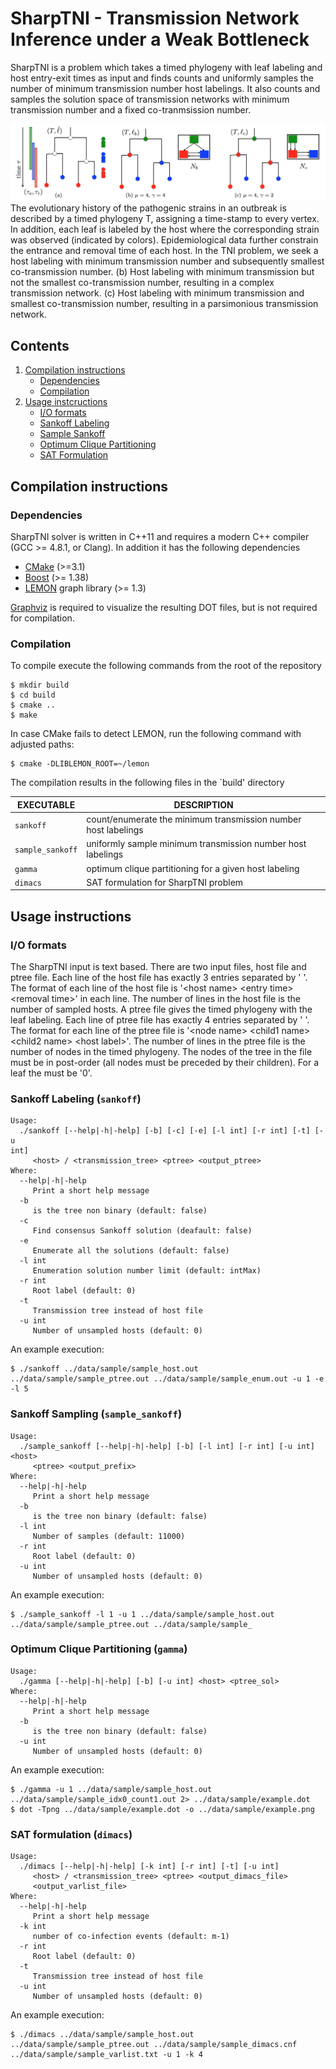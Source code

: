 # SharpTNI - Transmission Network Inference under a Weak Bottleneck

SharpTNI is a problem which takes a timed phylogeny with leaf labeling
and host entry-exit times as input and finds counts and uniformly
samples the number of minimum transmission number host labelings. It
also counts and samples the solution space of transmission networks with
minimum transmission number and a fixed co-tranmsission number.

![Overview of SharpTNI problem](overview.png)
The evolutionary history of the pathogenic strains in an outbreak is
described by a timed phylogeny T, assigning a time-stamp to
every vertex.
In addition, each leaf is labeled by the host where
the corresponding strain was observed (indicated by colors).
Epidemiological data further constrain the entrance and removal time of each host.
In the TNI problem, we seek a host labeling with minimum
transmission number and subsequently smallest co-transmission number.
(b) Host labeling with minimum transmission but not
the smallest co-transmission number, resulting in a complex
transmission network.
(c) Host labeling with minimum transmission and
smallest co-transmission number, resulting in a
parsimonious transmission network.


## Contents

  1. [Compilation instructions](#compilation)
     * [Dependencies](#dep)
     * [Compilation](#comp)
  2. [Usage instcructions](#usage)
     * [I/O formats](#io)
     * [Sankoff Labeling](#sankoff)
     * [Sample Sankoff](#sample)
     * [Optimum Clique Partitioning](#clique)
     * [SAT Formulation](#sat)

<a name="compilation"></a>
## Compilation instructions

<a name="dep"></a>
### Dependencies

SharpTNI solver is written in C++11 and requires a modern C++ compiler
(GCC >= 4.8.1, or Clang). In addition it has the following dependencies

* [CMake](http://www.cmake.org/) (>=3.1)
* [Boost](http://www.boost.org) (>= 1.38)
* [LEMON](http://lemon.cs.elte.hu/trac/lemon) graph library (>= 1.3)

[Graphviz](http://www.graphviz.org) is required to visualize the resulting DOT files, but is not required for compilation.

<!--In case [doxygen](http://www.stack.nl/~dimitri/doxygen/) is available, extended source code documentation will be generated.-->

<a name="comp"></a>
### Compilation

To compile execute the following commands from the root of the
repository

    $ mkdir build
    $ cd build
    $ cmake ..
    $ make

In case CMake fails to detect LEMON, run the following command with adjusted paths:

    $ cmake -DLIBLEMON_ROOT=~/lemon

The compilation results in the following files in the `build' directory

EXECUTABLE       | DESCRIPTION
-----------------|-------------
`sankoff`        | count/enumerate the minimum transmission number host labelings
`sample_sankoff` | uniformly sample minimum transmission number host labelings
`gamma`          | optimum clique partitioning for a given host labeling
`dimacs`         | SAT formulation for SharpTNI problem

<a name="usage"></a>
## Usage instructions

<a name="io"></a>
### I/O formats

The SharpTNI input is text based. There are two input files, host file
and ptree file. Each line of the host file has exactly 3 entries separated by ' '.
The format of each line of the host file is '\<host name\> \<entry time\> \<removal time\>' in
each line. The number of lines in the host file is the number of sampled hosts.
A ptree file gives the timed phylogeny with the leaf labeling. Each line
of ptree file has exactly 4 entries separated by ' '. The
format for each line of the ptree file is '\<node name\> \<child1 name\> \<child2 name\> \<host label\>'. The number of lines in the ptree file is the number of nodes in the timed phylogeny. The nodes of the tree in the file must be in post-order (all nodes must be preceded by their children). For a leaf the <child name> must be '0'.

<a name="sankoff"></a>

###  Sankoff Labeling (`sankoff`)

	Usage:
	  ./sankoff [--help|-h|-help] [-b] [-c] [-e] [-l int] [-r int] [-t] [-u
	int]
	     <host> / <transmission_tree> <ptree> <output_ptree>
	Where:
	  --help|-h|-help
	     Print a short help message
	  -b
	     is the tree non binary (default: false)
	  -c
	     Find consensus Sankoff solution (deafault: false)
	  -e
	     Enumerate all the solutions (default: false)
	  -l int
	     Enumeration solution number limit (default: intMax)
	  -r int
	     Root label (default: 0)
	  -t
	     Transmission tree instead of host file
	  -u int
	     Number of unsampled hosts (default: 0)


An example execution:

    $ ./sankoff ../data/sample/sample_host.out ../data/sample/sample_ptree.out ../data/sample/sample_enum.out -u 1 -e -l 5

<a name="sample"></a>
### Sankoff Sampling (`sample_sankoff`)

	Usage:
	  ./sample_sankoff [--help|-h|-help] [-b] [-l int] [-r int] [-u int]
	<host>
	     <ptree> <output_prefix>
	Where:
	  --help|-h|-help
	     Print a short help message
	  -b
	     is the tree non binary (default: false)
	  -l int
	     Number of samples (default: 11000)
	  -r int
	     Root label (default: 0)
	  -u int
	     Number of unsampled hosts (default: 0)

An example execution:

    $ ./sample_sankoff -l 1 -u 1 ../data/sample/sample_host.out ../data/sample/sample_ptree.out ../data/sample/sample_


<a name="clique"></a>

### Optimum Clique Partitioning (`gamma`)

	Usage:
	  ./gamma [--help|-h|-help] [-b] [-u int] <host> <ptree_sol>
	Where:
	  --help|-h|-help
	     Print a short help message
	  -b
	     is the tree non binary (default: false)
	  -u int
	     Number of unsampled hosts (default: 0)

An example execution:

    $ ./gamma -u 1 ../data/sample/sample_host.out ../data/sample/sample_idx0_count1.out 2> ../data/sample/example.dot
    $ dot -Tpng ../data/sample/example.dot -o ../data/sample/example.png

<a name="sat"></a>

### SAT formulation (`dimacs`)

	Usage:
	  ./dimacs [--help|-h|-help] [-k int] [-r int] [-t] [-u int]
	     <host> / <transmission_tree> <ptree> <output_dimacs_file>
	     <output_varlist_file>
	Where:
	  --help|-h|-help
	     Print a short help message
	  -k int
	     number of co-infection events (default: m-1)
	  -r int
	     Root label (default: 0)
	  -t
	     Transmission tree instead of host file
	  -u int
	     Number of unsampled hosts (default: 0)

An example execution:

    $ ./dimacs ../data/sample/sample_host.out ../data/sample/sample_ptree.out ../data/sample/sample_dimacs.cnf ../data/sample/sample_varlist.txt -u 1 -k 4
